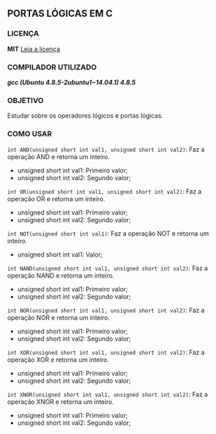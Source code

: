 ## PORTAS LÓGICAS EM C

### LICENÇA
**MIT**
[Leia a licença](LICENSE)

### COMPILADOR UTILIZADO
***gcc (Ubuntu 4.8.5-2ubuntu1~14.04.1) 4.8.5***

### OBJETIVO
Estudar sobre os operadores lógicos e portas lógicas.

### COMO USAR
`int AND(unsigned short int val1, unsigned short int val2)`: Faz a operação AND e retorna um inteiro.
- unsigned short int val1: Primeiro valor;
- unsigned short int val2: Segundo valor;

`int OR(unsigned short int val1, unsigned short int val2)`: Faz a operação OR e retorna um inteiro.
- unsigned short int val1: Primeiro valor;
- unsigned short int val2: Segundo valor;

`int NOT(unsigned short int val1)`: Faz a operação NOT e retorna um inteiro.
- unsigned short int val1: Valor;

`int NAND(unsigned short int val1, unsigned short int val2)`: Faz a operação NAND e retorna um inteiro.
- unsigned short int val1: Primeiro valor;
- unsigned short int val2: Segundo valor;

`int NOR(unsigned short int val1, unsigned short int val2)`: Faz a operação NOR e retorna um inteiro.
- unsigned short int val1: Primeiro valor;
- unsigned short int val2: Segundo valor;

`int XOR(unsigned short int val1, unsigned short int val2)`: Faz a operação XOR e retorna um inteiro.
- unsigned short int val1: Primeiro valor;
- unsigned short int val2: Segundo valor;

`int XNOR(unsigned short int val1, unsigned short int val2)`: Faz a operação XNOR e retorna um inteiro.
- unsigned short int val1: Primeiro valor;
- unsigned short int val2: Segundo valor;
